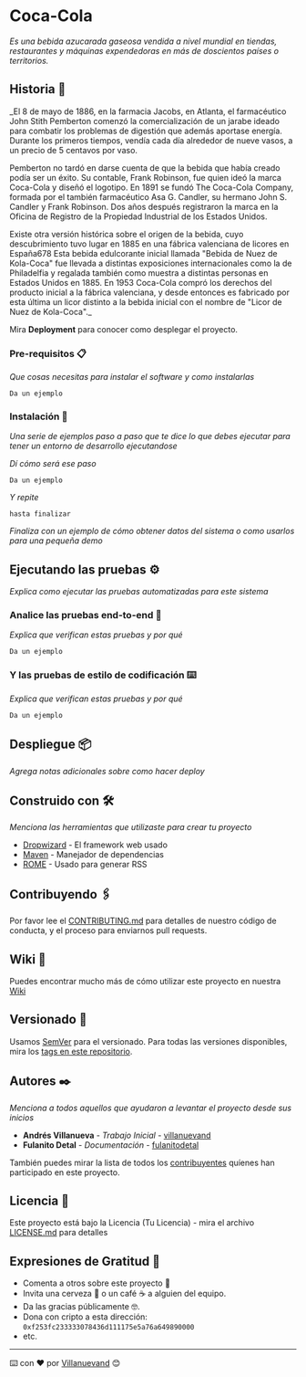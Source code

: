 # Coca-Cola

_Es una bebida azucarada gaseosa vendida a nivel mundial en tiendas, restaurantes y máquinas expendedoras en más de doscientos países o territorios._

## Historia 🚀

_El 8 de mayo de 1886, en la farmacia Jacobs, en Atlanta, el farmacéutico John Stith Pemberton comenzó la comercialización de un jarabe ideado para combatir los problemas de digestión que además aportase energía. Durante los primeros tiempos, vendía cada día alrededor de nueve vasos, a un precio de 5 centavos por vaso.

Pemberton no tardó en darse cuenta de que la bebida que había creado podía ser un éxito. Su contable, Frank Robinson, fue quien ideó la marca Coca-Cola y diseñó el logotipo. En 1891 se fundó The Coca-Cola Company, formada por el también farmacéutico Asa G. Candler, su hermano John S. Candler y Frank Robinson. Dos años después registraron la marca en la Oficina de Registro de la Propiedad Industrial de los Estados Unidos.

Existe otra versión histórica sobre el origen de la bebida, cuyo descubrimiento tuvo lugar en 1885 en una fábrica valenciana de licores en España6​7​8​ Esta bebida edulcorante inicial llamada "Bebida de Nuez de Kola-Coca" fue llevada a distintas exposiciones internacionales como la de Philadelfia y regalada también como muestra a distintas personas en Estados Unidos en 1885. En 1953 Coca-Cola compró los derechos del producto inicial a la fábrica valenciana, y desde entonces es fabricado por esta última un licor distinto a la bebida inicial con el nombre de "Licor de Nuez de Kola-Coca"._

Mira **Deployment** para conocer como desplegar el proyecto.


### Pre-requisitos 📋

_Que cosas necesitas para instalar el software y como instalarlas_

```
Da un ejemplo
```

### Instalación 🔧

_Una serie de ejemplos paso a paso que te dice lo que debes ejecutar para tener un entorno de desarrollo ejecutandose_

_Dí cómo será ese paso_

```
Da un ejemplo
```

_Y repite_

```
hasta finalizar
```

_Finaliza con un ejemplo de cómo obtener datos del sistema o como usarlos para una pequeña demo_

## Ejecutando las pruebas ⚙️

_Explica como ejecutar las pruebas automatizadas para este sistema_

### Analice las pruebas end-to-end 🔩

_Explica que verifican estas pruebas y por qué_

```
Da un ejemplo
```

### Y las pruebas de estilo de codificación ⌨️

_Explica que verifican estas pruebas y por qué_

```
Da un ejemplo
```

## Despliegue 📦

_Agrega notas adicionales sobre como hacer deploy_

## Construido con 🛠️

_Menciona las herramientas que utilizaste para crear tu proyecto_

* [Dropwizard](http://www.dropwizard.io/1.0.2/docs/) - El framework web usado
* [Maven](https://maven.apache.org/) - Manejador de dependencias
* [ROME](https://rometools.github.io/rome/) - Usado para generar RSS

## Contribuyendo 🖇️

Por favor lee el [CONTRIBUTING.md](https://gist.github.com/villanuevand/xxxxxx) para detalles de nuestro código de conducta, y el proceso para enviarnos pull requests.

## Wiki 📖

Puedes encontrar mucho más de cómo utilizar este proyecto en nuestra [Wiki](https://github.com/tu/proyecto/wiki)

## Versionado 📌

Usamos [SemVer](http://semver.org/) para el versionado. Para todas las versiones disponibles, mira los [tags en este repositorio](https://github.com/tu/proyecto/tags).

## Autores ✒️

_Menciona a todos aquellos que ayudaron a levantar el proyecto desde sus inicios_

* **Andrés Villanueva** - *Trabajo Inicial* - [villanuevand](https://github.com/villanuevand)
* **Fulanito Detal** - *Documentación* - [fulanitodetal](#fulanito-de-tal)

También puedes mirar la lista de todos los [contribuyentes](https://github.com/your/project/contributors) quíenes han participado en este proyecto. 

## Licencia 📄

Este proyecto está bajo la Licencia (Tu Licencia) - mira el archivo [LICENSE.md](LICENSE.md) para detalles

## Expresiones de Gratitud 🎁

* Comenta a otros sobre este proyecto 📢
* Invita una cerveza 🍺 o un café ☕ a alguien del equipo. 
* Da las gracias públicamente 🤓.
* Dona con cripto a esta dirección: `0xf253fc233333078436d111175e5a76a649890000`
* etc.



---
⌨️ con ❤️ por [Villanuevand](https://github.com/Villanuevand) 😊
